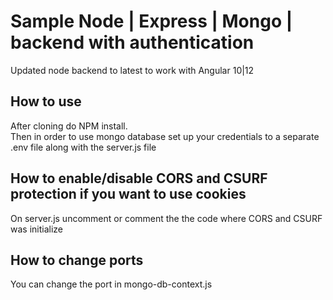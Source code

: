 # Sample Node | Express | Mongo | backend with authentication
Updated node backend to latest to work with Angular 10|12

## How to use
After cloning do NPM install. <br>
Then in order to use mongo database set up your credentials to a separate .env file along with the server.js file

## How to enable/disable CORS and CSURF protection if you want to use cookies
On server.js uncomment or comment the the code where CORS and CSURF was initialize

## How to change ports
You can change the port in mongo-db-context.js
